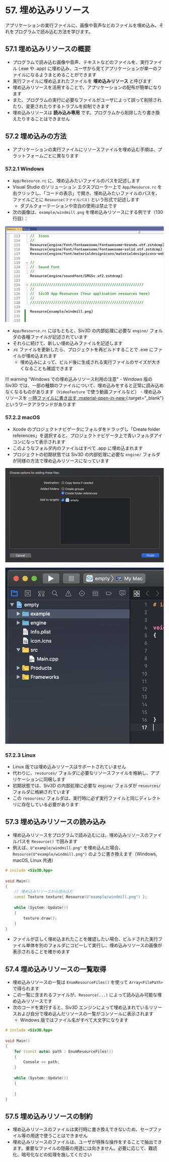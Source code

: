 # 57. 埋め込みリソース
アプリケーションの実行ファイルに、画像や音声などのファイルを埋め込み、それをプログラムで読み込む方法を学びます。

## 57.1 埋め込みリソースの概要
- プログラムで読み込む画像や音声、テキストなどのファイルを、実行ファイル (.exe や .app) に埋め込み、ユーザから見てアプリケーションが単一のファイルになるようまとめることができます
- 実行ファイルに埋め込まれたファイルを **埋め込みリソース** と呼びます
- 埋め込みリソースを活用することで、アプリケーションの配布が簡単になります
- また、プログラムの実行に必要なファイルがユーザによって誤って削除されたり、変更されたりするトラブルを抑制できます
- 埋め込みリソースは **読み込み専用** です。プログラムから削除したり書き換えたりすることはできません

## 57.2 埋め込みの方法
- アプリケーションの実行ファイルにリソースファイルを埋め込む手順は、プラットフォームごとに異なります

### 57.2.1 Windows
- `App/Resource.rc` に、埋め込みたいファイルのパスを記述します
- Visual Studio のソリューション エクスプローラー上で `App/Resource.rc` を右クリックし、「コードの表示」で開き、埋め込みたいファイルのパスを、ファイルごとに `Resource(ファイルパス)` という形式で記述します
	- ダブルクォーテーションや空白の使用は禁止です
- 次の画像は、`example/windmill.png` を埋め込みリソースにする例です（130 行目）：

![](https://raw.githubusercontent.com/Siv3D/siv3d.site.resource/main/2025/tutorial3/resource/2a.png)

- `App/Resource.rc` にはもともと、Siv3D の内部処理に必要な `engine/` フォルダの各種ファイルが記述されています
- それらに続けて、新しい埋め込みファイルを記述します
- .rc ファイルを更新したら、プロジェクトを再ビルドすることで .exe にファイルが埋め込まれます
	- 埋め込みによって、ビルド後に生成される実行ファイルのサイズが大きくなることも確認できます

!!! warning "Windows での埋め込みリソース利用の注意"
	- Windows 版の Siv3D では、一部の種類のファイルについて、埋め込みをすると正常に読み込めなくなるものがあります（`VideoTexture` で使う動画ファイルなど）
	- 埋め込みリソースを [一時ファイルに書き出す :material-open-in-new:](https://gist.github.com/Reputeless/3d527302d459792f7a5e1094d30d0529){:target="_blank"} というワークアラウンドがあります

### 57.2.2 macOS
- Xcode のプロジェクトナビゲータにフォルダをドラッグし「Create folder references」を選択すると、プロジェクトナビゲータ上で青いフォルダアイコンになって表示されます
- このようなフォルダ内のファイルはすべて .app に埋め込まれます
- プロジェクトの初期状態では Siv3D の内部処理に必要な `engine/` フォルダが同様の方法で埋め込みリソースになっています

![](https://raw.githubusercontent.com/Siv3D/siv3d.site.resource/main/2025/tutorial3/resource/2b.png)

![](https://raw.githubusercontent.com/Siv3D/siv3d.site.resource/main/2025/tutorial3/resource/2c.png)

### 57.2.3 Linux
- Linux 版では埋め込みリソースはサポートされていません
- 代わりに、`resources/` フォルダに必要なリソースファイルを格納し、アプリケーションに同梱します
- 初期状態では、Siv3D の内部処理に必要な `engine/` フォルダが `resources/` フォルダに格納されています
- この `resources/` フォルダは、実行時に必ず実行ファイルと同じディレクトリに存在している必要があります


## 57.3 埋め込みリソースの読み込み
- 埋め込みリソースをプログラムで読み込むには、埋め込みリソースのファイルパスを `Resource()` で囲みます
- 例えば、`U"example/windmill.png"` を埋め込んだ場合、`Resource(U"example/windmill.png")` のように書き換えます（Windows, macOS, Linux 共通）

```cpp title="埋め込みリソース example/windmill.png を読み込む"
# include <Siv3D.hpp>

void Main()
{
	// 埋め込みリソースから読み込む
	const Texture texture{ Resource(U"example/windmill.png") };

	while (System::Update())
	{
		texture.draw();
	}
}
```

- ファイルが正しく埋め込まれたことを確認したい場合、ビルドされた実行ファイル単体を別のフォルダにコピーして実行し、埋め込みリソースの画像が表示されることを確かめます


## 57.4 埋め込みリソースの一覧取得
- 埋め込みリソースの一覧は `EnumResourceFiles()` を使って `Array<FilePath>` で得られます
- この一覧に含まれるファイルが、`Resource(...)` によって読み込み可能な埋め込みリソースです
- 次のコードを実行すると、Siv3D エンジンによって埋め込まれているリソースおよび自分で埋め込んだリソースの一覧がコンソールに表示されます
	- Windows 版ではファイル名がすべて大文字になります

```cpp
# include <Siv3D.hpp>

void Main()
{
	for (const auto& path : EnumResourceFiles())
	{
		Console << path;
	}

	while (System::Update())
	{

	}
}
```


## 57.5 埋め込みリソースの制約
- 埋め込みリソースのファイルは実行時に書き換えできないため、セーブファイル等の用途で使うことはできません
- 埋め込みリソースのファイルは、ユーザが特殊な操作をすることで抽出できます。重要なファイルの隠蔽の用途には向きません。必要に応じて、難読化、暗号化などの処理を施してください
